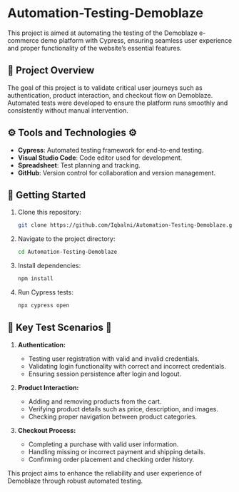 # Automation-Testing-Demoblaze

This project is aimed at automating the testing of the Demoblaze e-commerce demo platform with Cypress, ensuring seamless user experience and proper functionality of the website’s essential features.

## 📝 Project Overview 

The goal of this project is to validate critical user journeys such as authentication, product interaction, and checkout flow on Demoblaze. Automated tests were developed to ensure the platform runs smoothly and consistently without manual intervention.

## ⚙️ Tools and Technologies ⚙️

- **Cypress**: Automated testing framework for end-to-end testing.
- **Visual Studio Code**: Code editor used for development.
- **Spreadsheet**: Test planning and tracking.
- **GitHub**: Version control for collaboration and version management.
  
## 🚀 Getting Started

1. Clone this repository:
   ```sh
   git clone https://github.com/Iqbalni/Automation-Testing-Demoblaze.git
   ```
2. Navigate to the project directory:
   ```sh
   cd Automation-Testing-Demoblaze
   ```
3. Install dependencies:
   ```sh
   npm install
   ```
4. Run Cypress tests:
   ```sh
   npx cypress open
   ```
## 🔑 Key Test Scenarios 🔬

1. **Authentication:**
   - Testing user registration with valid and invalid credentials.
   - Validating login functionality with correct and incorrect credentials.
   - Ensuring session persistence after login and logout.

2. **Product Interaction:**
   - Adding and removing products from the cart.
   - Verifying product details such as price, description, and images.
   - Checking proper navigation between product categories.

3. **Checkout Process:**
   - Completing a purchase with valid user information.
   - Handling missing or incorrect payment and shipping details.
   - Confirming order placement and checking order history.


This project aims to enhance the reliability and user experience of Demoblaze through robust automated testing.

